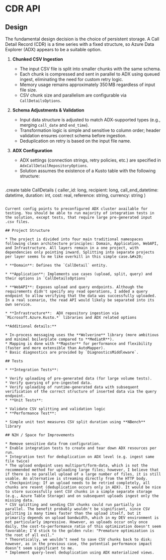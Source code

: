 # CDR API

## Design

The fundamental design decision is the choice of persistent storage. A Call Detail Record (CDR) is a time series with a fixed structure, so Azure Data Explorer (ADX) appears to be a suitable option.

1. **Chunked CSV Ingestion**

   * The input CSV file is split into smaller chunks with the same schema.
   * Each chunk is compressed and sent in parallel to ADX using queued ingest, eliminating the need for custom retry logic.
   * Memory usage remains approximately 350 MB regardless of input file size.
   * CSV chunk size and parallelism are configurable via `CallDetailsOptions`.

2. **Schema Adjustments & Validation**

   * Input data structure is adjusted to match ADX-supported types (e.g., merging `call_date` and `end_time`).
   * Transformation logic is simple and sensitive to column order; header validation ensures correct schema before ingestion.
   * Deduplication on retry is based on the input file name.

3. **ADX Configuration**

   * ADX settings (connection strings, retry policies, etc.) are specified in `AdxCallDetailRepositoryOptions`.
   * Solution assumes the existence of a Kusto table with the following structure:

   ```kusto
.create table CallDetails (
caller_id: long, 
recipient: long, 
call_end_datetime: datetime, 
duration: int, 
cost: real, 
reference: string, 
currency: string
) 
   ```

Current config points to preconfigured ADX cluster available for testing. You should be able to run majority of integration tests in the solution, except tests, that require large pre-generated input .csv files.

## Project Structure

* The project is divided into four main traditional namespaces following clean architecture principles: Domain, Application, WebAPI, and Infrastructure. All layers remain in a one project, with dependencies only pointing inward. Splitting into separate projects per layer seems to me like overkill in this simple case.&#x20;

* **Domain**: Defines the `CallDetail` entity.

* **Application**: Implements use cases (upload, split, query) and their options in `CallDetailsOptions`

* **WebAPI**: Exposes upload and query endpoints. Although the requirements didn't specify any read operations, I added a query endpoint to allow verifying that the data was successfully uploaded. In a real scenario, the read API would likely be separated into its own service.

* **Infrastructure**:  ADX repository ingestion via `Microsoft.Azure.Kusto.*` libraries and ADX related options 

**Additional details:**

* In-process messaging uses the **Wolverine** library (more ambitious and minimal boilerplate compared to **MediatR**).
* Mapping is done with **Mapster** for performance and flexibility (faster and more extensible than AutoMapper).
* Basic diagnostics are provided by `DiagnosticsMiddleware`.

## Tests

* **Integration Tests**:

  * Verify uploading of pre-generated data (for large volume tests).
  * Verify querying of pre-ingested data.
  * Verify uploading of runtime-generated data with subsequent verification of the correct structure of inserted data via the query endpoint.
* **Unit Tests**:

  * Validate CSV splitting and validation logic
* **Performance Test**:

  * Simple unit test measures CSV split duration using **NBench** library

## N2H / Space for Improvements

* Remove sensitive data from configuration.
* Enable integration tests to create and tear down ADX resources per run.
* Integration test for deduplication on ADX level (e.g. ingest same file twice)
* The upload endpoint uses multipart/form-data, which is not the recommended method for uploading large files; however, I believe that if there is no parallel upload of a large number of files, it is still usable. An alternative is streaming directly from the HTTP body.
* Checkpointing: If an upload needs to be retried completely, all chunks are resent (deduplication occurs only in ADX). It would be nice to store successfully sent CSV chunks in a simple separate storage (e.g., Azure Table Storage) and on subsequent uploads ingest only the missing data.
* CSV splitting and sending CSV chunks could run partially in parallel. The benefit probably wouldn't be significant, since CSV splitting is many times faster than the upload itself, but it primarily depends on upload bandwidth, which in my DEV environment is not particularly impressive. However, as uploads occur only once daily, the cost-to-performance ratio of this optimization doesn't seem favorable; I’d stick to the golden rule: "Premature optimization is the root of all evil."
* Theoretically, we wouldn’t need to save CSV chunks back to disk; however, as in the previous case, the potential performance impact doesn’t seem significant to me.
* Implement query-level deduplication using ADX materialized views.

